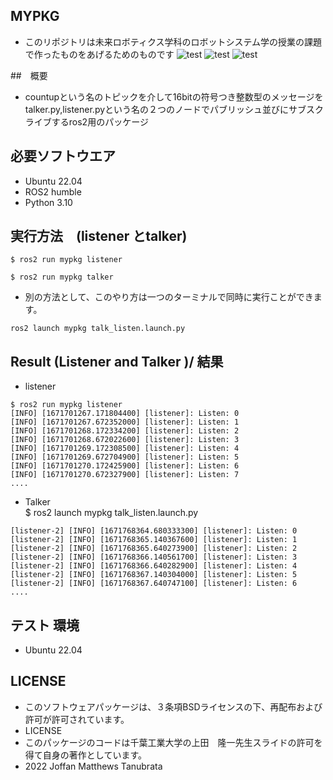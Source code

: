 ## MYPKG
* このリポジトリは未来ロボティクス学科のロボットシステム学の授業の課題で作ったものをあげるためのものです
![test](https://github.com/Joffan/mypkg/actions/workflows/test.yml/badge.svg)
![test](https://img.shields.io/badge/ros2-humble-blue)
![test](https://img.shields.io/badge/python-v3.10-blue)

##　概要
* countupという名のトピックを介して16bitの符号つき整数型のメッセージをtalker.py,listener.pyという名の２つのノードでパブリッシュ並びにサブスクライブするros2用のパッケージ


## 必要ソフトウエア
  * Ubuntu 22.04
  * ROS2 humble 
  * Python 3.10

## 実行方法　(listener とtalker)
```
$ ros2 run mypkg listener
```
```
$ ros2 run mypkg talker 
```
* 別の方法として、このやり方は一つのターミナルで同時に実行ことができます。
```
ros2 launch mypkg talk_listen.launch.py
```

## Result (Listener and Talker )/ 結果
* listener
```
$ ros2 run mypkg listener
[INFO] [1671701267.171804400] [listener]: Listen: 0
[INFO] [1671701267.672352000] [listener]: Listen: 1
[INFO] [1671701268.172334200] [listener]: Listen: 2
[INFO] [1671701268.672022600] [listener]: Listen: 3
[INFO] [1671701269.172308500] [listener]: Listen: 4
[INFO] [1671701269.672704900] [listener]: Listen: 5
[INFO] [1671701270.172425900] [listener]: Listen: 6
[INFO] [1671701270.672327900] [listener]: Listen: 7
....
```
* Talker  
$ ros2 launch mypkg talk_listen.launch.py
```
[listener-2] [INFO] [1671768364.680333300] [listener]: Listen: 0
[listener-2] [INFO] [1671768365.140367600] [listener]: Listen: 1
[listener-2] [INFO] [1671768365.640273900] [listener]: Listen: 2
[listener-2] [INFO] [1671768366.140561700] [listener]: Listen: 3
[listener-2] [INFO] [1671768366.640282900] [listener]: Listen: 4
[listener-2] [INFO] [1671768367.140304000] [listener]: Listen: 5
[listener-2] [INFO] [1671768367.640747100] [listener]: Listen: 6
....
```

##  テスト 環境
* Ubuntu 22.04

## LICENSE
 * このソフトウェアパッケージは、３条項BSDライセンスの下、再配布および許可が許可されています。
 * LICENSE
 * このパッケージのコードは千葉工業大学の上田　隆一先生スライドの許可を得て自身の著作としています。
 * 2022 Joffan Matthews Tanubrata

